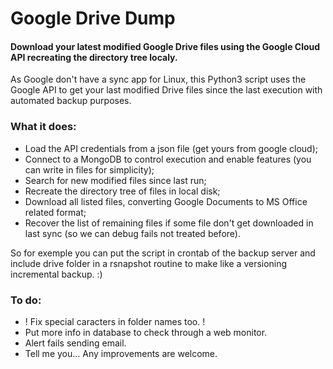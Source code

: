 # Google Drive Dump
#### Download your latest modified Google Drive files using the Google Cloud API recreating the directory tree localy.

As Google don't have a sync app for Linux, this Python3 script uses the Google API to get your last modified Drive files since the last execution with automated backup purposes.

### What it does:

- Load the API credentials from a json file (get yours from google cloud);
- Connect to a MongoDB to control execution and enable features (you can write in files for simplicity);
- Search for new modified files since last run;
- Recreate the directory tree of files in local disk;
- Download all listed files, converting Google Documents to MS Office related format;
- Recover the list of remaining files if some file don't get downloaded in last sync (so we can debug fails not treated before).

So for exemple you can put the script in crontab of the backup server and include drive folder in a rsnapshot routine to make like a versioning incremental backup. :)

### To do:

- ! Fix special caracters in folder names too. ! 
- Put more info in database to check through a web monitor.
- Alert fails sending email.
- Tell me you... Any improvements are welcome.
